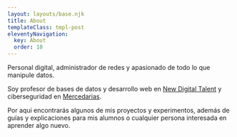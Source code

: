 ```yaml
---
layout: layouts/base.njk
title: About
templateClass: tmpl-post
eleventyNavigation:
  key: About
  order: 10
---
```


Personal digital, administrador de redes y apasionado de todo lo que manipule datos.


Soy profesor de bases de datos y desarrollo web en [New Digital Talent](https://newdigitaltalent.com/) y ciberseguridad en [Mercedarias](https://fp.mercedarias.es/granada/titulacion/curso-de-especializacion-en-ciberseguridad-en-entornos-de-las-tecnologias-de-la-informacion/).

Por aqui encontrarás algunos de mis proyectos y experimentos, además de guías y explicaciones para mis alumnos o cualquier persona interesada en aprender algo nuevo.